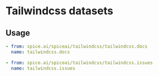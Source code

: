 # Tailwindcss datasets

## Usage

```yaml
- from: spice.ai/spiceai/tailwindcss/tailwindcss.docs
  name: tailwindcss.docs

- from: spice.ai/spiceai/tailwindcss/tailwindcss.issues
  name: tailwindcss.issues
```
